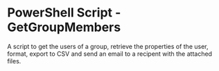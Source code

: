 # PowerShell Script - GetGroupMembers

A script to get the users of a group, retrieve the properties of the user, format, export to CSV and send an email to a recipent with the attached files.